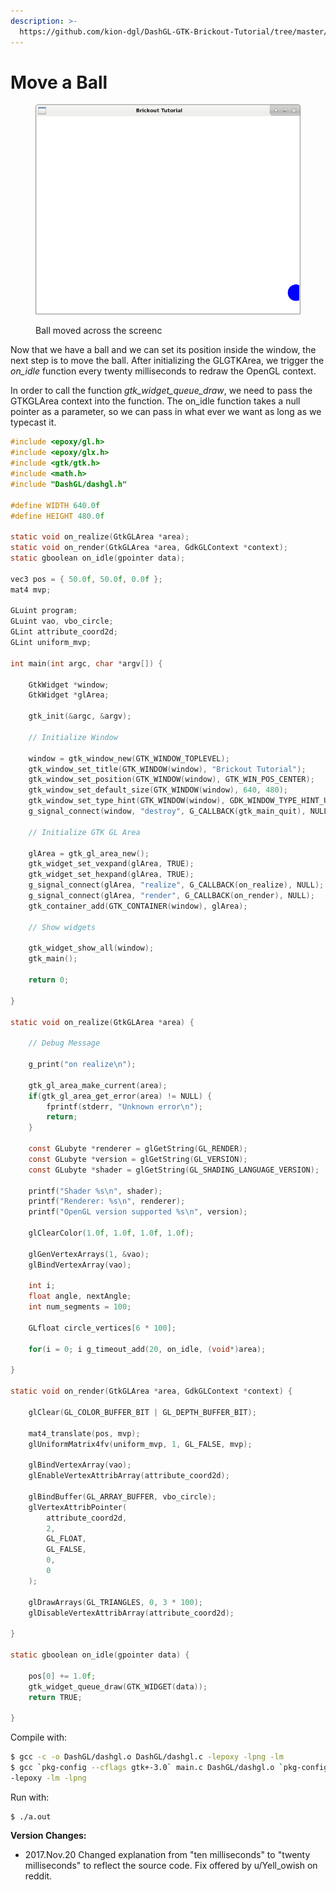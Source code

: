 ```yaml
---
description: >-
  https://github.com/kion-dgl/DashGL-GTK-Brickout-Tutorial/tree/master/08_Move_a_Ball
---
```


# Move a Ball

<figure><img src="../../.gitbook/assets/bricks_008.png" alt=""><figcaption><p>Ball moved across the screenc</p></figcaption></figure>

Now that we have a ball and we can set its position inside the window, the next step is to move the ball. After initializing the GLGTKArea, we trigger the _on\_idle_ function every twenty milliseconds to redraw the OpenGL context.

In order to call the function _gtk\_widget\_queue\_draw_, we need to pass the GTKGLArea context into the function. The on\_idle function takes a null pointer as a parameter, so we can pass in what ever we want as long as we typecast it.

```c
#include <epoxy/gl.h>
#include <epoxy/glx.h>
#include <gtk/gtk.h>
#include <math.h>
#include "DashGL/dashgl.h"

#define WIDTH 640.0f
#define HEIGHT 480.0f

static void on_realize(GtkGLArea *area);
static void on_render(GtkGLArea *area, GdkGLContext *context);
static gboolean on_idle(gpointer data);

vec3 pos = { 50.0f, 50.0f, 0.0f };
mat4 mvp;

GLuint program;
GLuint vao, vbo_circle;
GLint attribute_coord2d;
GLint uniform_mvp;

int main(int argc, char *argv[]) {

	GtkWidget *window;
	GtkWidget *glArea;

	gtk_init(&argc, &argv);

	// Initialize Window

	window = gtk_window_new(GTK_WINDOW_TOPLEVEL);
	gtk_window_set_title(GTK_WINDOW(window), "Brickout Tutorial");
	gtk_window_set_position(GTK_WINDOW(window), GTK_WIN_POS_CENTER);
	gtk_window_set_default_size(GTK_WINDOW(window), 640, 480);
	gtk_window_set_type_hint(GTK_WINDOW(window), GDK_WINDOW_TYPE_HINT_UTILITY);
	g_signal_connect(window, "destroy", G_CALLBACK(gtk_main_quit), NULL);

	// Initialize GTK GL Area

	glArea = gtk_gl_area_new();
	gtk_widget_set_vexpand(glArea, TRUE);
	gtk_widget_set_hexpand(glArea, TRUE);
	g_signal_connect(glArea, "realize", G_CALLBACK(on_realize), NULL);
	g_signal_connect(glArea, "render", G_CALLBACK(on_render), NULL);
	gtk_container_add(GTK_CONTAINER(window), glArea);

	// Show widgets

	gtk_widget_show_all(window);
	gtk_main();

	return 0;

}

static void on_realize(GtkGLArea *area) {

	// Debug Message

	g_print("on realize\n");

	gtk_gl_area_make_current(area);
	if(gtk_gl_area_get_error(area) != NULL) {
		fprintf(stderr, "Unknown error\n");
		return;
	}

	const GLubyte *renderer = glGetString(GL_RENDER);
	const GLubyte *version = glGetString(GL_VERSION);
	const GLubyte *shader = glGetString(GL_SHADING_LANGUAGE_VERSION);

	printf("Shader %s\n", shader);
	printf("Renderer: %s\n", renderer);
	printf("OpenGL version supported %s\n", version);

	glClearColor(1.0f, 1.0f, 1.0f, 1.0f);

	glGenVertexArrays(1, &vao);
	glBindVertexArray(vao);

	int i;
	float angle, nextAngle;
	int num_segments = 100;

	GLfloat circle_vertices[6 * 100];
	
	for(i = 0; i g_timeout_add(20, on_idle, (void*)area);
	
}

static void on_render(GtkGLArea *area, GdkGLContext *context) {

	glClear(GL_COLOR_BUFFER_BIT | GL_DEPTH_BUFFER_BIT);

	mat4_translate(pos, mvp);
	glUniformMatrix4fv(uniform_mvp, 1, GL_FALSE, mvp);

	glBindVertexArray(vao);
	glEnableVertexAttribArray(attribute_coord2d);

	glBindBuffer(GL_ARRAY_BUFFER, vbo_circle);
	glVertexAttribPointer(
		attribute_coord2d,
		2,
		GL_FLOAT,
		GL_FALSE,
		0,
		0
	);

	glDrawArrays(GL_TRIANGLES, 0, 3 * 100);
	glDisableVertexAttribArray(attribute_coord2d);

}

static gboolean on_idle(gpointer data) {

	pos[0] += 1.0f;
	gtk_widget_queue_draw(GTK_WIDGET(data));
	return TRUE;

}
```

Compile with:

```bash
$ gcc -c -o DashGL/dashgl.o DashGL/dashgl.c -lepoxy -lpng -lm
$ gcc `pkg-config --cflags gtk+-3.0` main.c DashGL/dashgl.o `pkg-config --libs gtk+-3.0` \
-lepoxy -lm -lpng
```

Run with:

```
$ ./a.out
```

**Version Changes:**

* 2017.Nov.20 Changed explanation from "ten milliseconds" to "twenty milliseconds" to reflect the source code. Fix offered by u/Yell\_owish on reddit.
